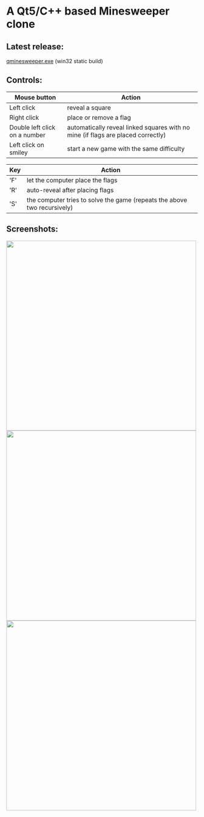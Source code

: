 A Qt5/C++ based Minesweeper clone
=================================

Latest release:
---------------
[qminesweeper.exe](https://github.com/q-g-j/qminesweeper/releases/download/latest/qminesweeper.exe) (win32 static build)

Controls:
---------

|Mouse button|Action|
|-|-|
|Left click|reveal a square|
|Right click|place or remove a flag|
|Double left click on a number|automatically reveal linked squares with no mine (if flags are placed correctly) |
|Left click on smiley|start a new game with the same difficulty|

|Key|Action|
|-|-|
|'F'|let the computer place the flags|
|'R'|auto-reveal after placing flags|
|'S'|the computer tries to solve the game (repeats the above two recursively)|

Screenshots:
-----------

<img src="https://github.com/q-g-j/qminesweeper/raw/master/screenshots/screenshot_game.jpg" width="500">

<img src="https://github.com/q-g-j/qminesweeper/raw/master/screenshots/screenshot_lost.jpg" width="500">

<img src="https://github.com/q-g-j/qminesweeper/raw/master/screenshots/screenshot_won.jpg" width="500">
